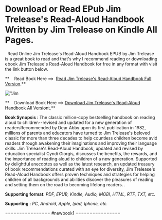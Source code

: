  **Download or Read EPub Jim Trelease's Read-Aloud Handbook Written by Jim Trelease on Kindle All Pages.**
=========================================================================================================

  Read Online Jim Trelease's Read-Aloud Handbook EPUB by Jim Trelease is a great book to read and that's why I recommend reading or downloading ebook Jim Trelease's Read-Aloud Handbook for free in any format with visit the link button below.

**    Read Book Here ==>  [Read Jim Trelease's Read-Aloud Handbook Full Version](https://newbookintheword.blogspot.com/id/0143133799).**

![\"Jim](\"https://i.gr-assets.com/images/S/compressed.photo.goodreads.com/books/1549249234l/43669271.jpg\")

**    Download Book Here ==> [Download Jim Trelease's Read-Aloud Handbook All Versiont](https://newbookintheword.blogspot.com/id/0143133799).**

**Book Synopsis** : The classic million-copy bestselling handbook on reading aloud to children--revised and updated for a new generation of readersRecommended by Dear Abby upon its first publication in 1982, millions of parents and educators have turned to Jim Trelease's beloved classic for more than three decades to help countless children become avid readers through awakening their imaginations and improving their language skills. Jim Trelease's Read-Aloud Handbook, updated and revised by education specialist Cyndi Giorgis, discusses the benefits, the rewards, and the importance of reading aloud to children of a new generation. Supported by delightful anecdotes as well as the latest research, an updated treasury of book recommendations curated with an eye for diversity, Jim Trelease's Read-Aloud Handbook offers proven techniques and strategies for helping children of all backgrounds and abilities discover the pleasures of reading and setting them on the road to becoming lifelong readers. .

**Supporting format**: _PDF, EPUB, Kindle, Audio, MOBI, HTML, RTF, TXT, etc._

**Supporting** : _PC, Android, Apple, Ipad, Iphone, etc._

================ #newbook1 ================
